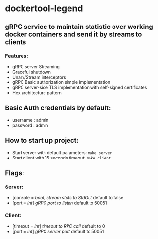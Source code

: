 # dockertool-legend

## gRPC service to maintain statistic over working docker containers and send it by streams to clients

### Features:
- gRPC server Streaming
- Graceful shutdown
- Unary/Stream interceptors
- gRPC Basic authorization simple implementation
- gRPC server-side TLS implementation with self-signed certificates
- Hex architecture pattern

## Basic Auth credentials by default:
- username : admin
- password : admin

## How to start up project:
- Start server with default parameters:
``make server``
- Start client with 15 seconds timeout:
``make client``

## Flags:
### Server:
- [console = *bool*] *stream stats to StdOut* default to false
- [port = *int*] *gRPC port to listen* default to 50051
### Client:
- [timeout = *int*] *timeout to RPC call* default to 0
- [port = *int*] *gRPC server port* default to 50051